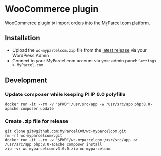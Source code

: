 # WooCommerce plugin

WooCommerce plugin to import orders into the MyParcel.com platform.

## Installation

- Upload the `wc-myparcelcom.zip` file from the [latest release](https://github.com/MyParcelCOM/wc-myparcelcom/releases) via your WordPress Admin
- Connect to your MyParcel.com account via your admin panel: `Settings > MyParcel.com`

## Development

### Update composer while keeping PHP 8.0 polyfills

```shell
docker run -it --rm -v "$PWD":/usr/src/app -w /usr/src/app php:8.0-apache composer update
```

### Create .zip file for release

```shell
git clone git@github.com:MyParcelCOM/wc-myparcelcom.git
rm -rf wc-myparcelcom/.git
docker run -it --rm -v "$PWD"/wc-myparcelcom:/usr/src/app -w /usr/src/app php:8.0-apache composer install
zip -vr wc-myparcelcom-v3.0.0.zip wc-myparcelcom
```
